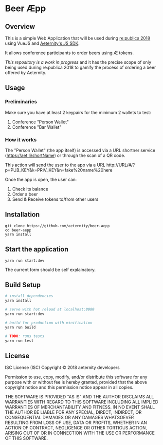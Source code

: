 # Beer Æpp

## Overview

This is a simple Web Application that will be used during [re:publica 2018](https://re-publica.com/en) using VueJS and [Aeternity's JS SDK](https://github.com/aeternity/aepp-sdk-js).

It allows conference participants to order beers using Æ tokens.

*This repository is a work in progress* and it has the precise scope of only being used during re:publica 2018 to gamify the process of ordering a beer offered by Aeternity.

## Usage

### Preliminaries

Make sure you have at least 2 keypairs for the minimum 2 wallets to test:
1. Conference "Person Wallet"
2. Conference "Bar Wallet"


### How it works

The "Person Wallet" (the app itself) is accessed via a URL shortner service (https://aet.li/shortName) or through the scan of a QR code.

This action will send the user to the app via a URL
http://URL/#/?p=PUB_KEY&k=PRIV_KEY&n=fake%20name%20here


Once the app is open, the user can:

1. Check its balance
2. Order a beer
3. Send & Receive tokens to/from other users


## Installation

```
git clone https://github.com/aeternity/beer-aepp
cd beer-aepp
yarn install
```


## Start the application

```
yarn run start:dev
```

The current form should be self explainatory.

## Build Setup

``` bash
# install dependencies
yarn install

# serve with hot reload at localhost:8080
yarn run start:dev

# build for production with minification
yarn run build

# TODO: runs tests
yarn run test

```

## License

ISC License (ISC)
Copyright © 2018 aeternity developers

Permission to use, copy, modify, and/or distribute this software for any purpose
with or without fee is hereby granted, provided that the above copyright notice
and this permission notice appear in all copies.

THE SOFTWARE IS PROVIDED "AS IS" AND THE AUTHOR DISCLAIMS ALL WARRANTIES WITH
REGARD TO THIS SOFTWARE INCLUDING ALL IMPLIED WARRANTIES OF MERCHANTABILITY AND
FITNESS. IN NO EVENT SHALL THE AUTHOR BE LIABLE FOR ANY SPECIAL, DIRECT,
INDIRECT, OR CONSEQUENTIAL DAMAGES OR ANY DAMAGES WHATSOEVER RESULTING FROM LOSS
OF USE, DATA OR PROFITS, WHETHER IN AN ACTION OF CONTRACT, NEGLIGENCE OR OTHER
TORTIOUS ACTION, ARISING OUT OF OR IN CONNECTION WITH THE USE OR PERFORMANCE OF
THIS SOFTWARE.
